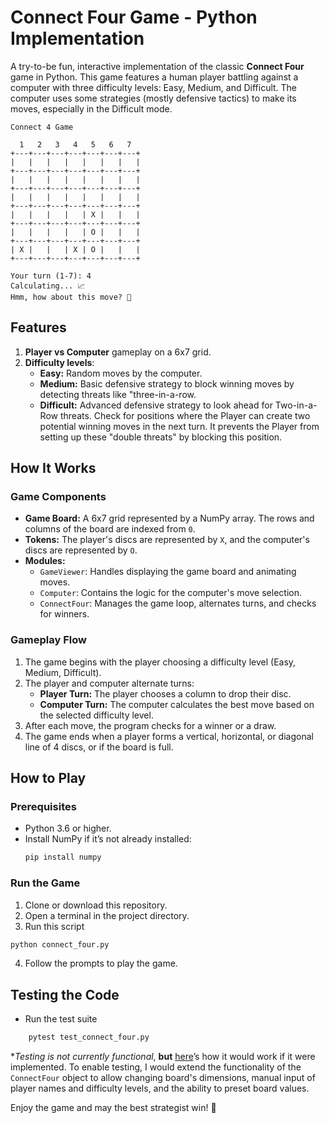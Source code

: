 # Connect Four Game - Python Implementation

A try-to-be fun, interactive implementation of the classic **Connect Four** game in Python. This game features a human player battling against a computer with three difficulty levels: Easy, Medium, and Difficult. The computer uses some strategies (mostly defensive tactics) to make its moves, especially in the Difficult mode.

```
Connect 4 Game

  1   2   3   4   5   6   7
+---+---+---+---+---+---+---+
|   |   |   |   |   |   |   |
+---+---+---+---+---+---+---+
|   |   |   |   |   |   |   |
+---+---+---+---+---+---+---+
|   |   |   |   |   |   |   |
+---+---+---+---+---+---+---+
|   |   |   |   | X |   |   |
+---+---+---+---+---+---+---+
|   |   |   |   | O |   |   |
+---+---+---+---+---+---+---+
| X |   |   | X | O |   |   |
+---+---+---+---+---+---+---+

Your turn (1-7): 4
Calculating... 📈
Hmm, how about this move? 🤔

```

## Features
1. **Player vs Computer** gameplay on a 6x7 grid.
2. **Difficulty levels**:
   - **Easy:** Random moves by the computer.
   - **Medium:** Basic defensive strategy to block winning moves by detecting threats like "three-in-a-row.
   - **Difficult:** Advanced defensive strategy to look ahead for Two-in-a-Row threats. Check for positions where the Player can create two potential winning moves in the next turn. It prevents the Player from setting up these "double threats" by blocking this position.

## How It Works
### **Game Components**
- **Game Board:** A 6x7 grid represented by a NumPy array. The rows and columns of the board are indexed from `0`.
- **Tokens:** The player's discs are represented by `X`, and the computer's discs are represented by `O`.
- **Modules:**
  - `GameViewer`: Handles displaying the game board and animating moves.
  - `Computer`: Contains the logic for the computer's move selection.
  - `ConnectFour`: Manages the game loop, alternates turns, and checks for winners.

### **Gameplay Flow**
1. The game begins with the player choosing a difficulty level (Easy, Medium, Difficult).
2. The player and computer alternate turns:
   - **Player Turn:** The player chooses a column to drop their disc.
   - **Computer Turn:** The computer calculates the best move based on the selected difficulty level.
3. After each move, the program checks for a winner or a draw.
4. The game ends when a player forms a vertical, horizontal, or diagonal line of 4 discs, or if the board is full.


## How to Play

### **Prerequisites**
- Python 3.6 or higher.
- Install NumPy if it’s not already installed:
  ```bash
  pip install numpy
  ```

### **Run the Game**
1. Clone or download this repository.
2. Open a terminal in the project directory.
3. Run this script
  ```bash
  python connect_four.py
  ```
4. Follow the prompts to play the game.


## Testing the Code

- Run the test suite
```bash
    pytest test_connect_four.py
```
**Testing is not currently functional*, **but** [here](https://github.com/chrisiou/Connect4-Game/blob/main/test_connect_four.py)’s how it would work if it were implemented.
To enable testing, I would extend the functionality of the `ConnectFour` object to allow changing board's dimensions, manual input of player names and difficulty levels, and the ability to preset board values.


Enjoy the game and may the best strategist win! 🎉
